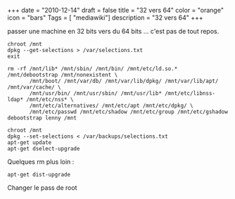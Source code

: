 +++
date = "2010-12-14"
draft = false
title = "32 vers 64"
color = "orange"
icon = "bars"
Tags = [ "mediawiki"]
description = "32 vers 64"
+++

passer une machine en 32 bits vers du 64 bits ... c'est pas de tout
repos.

    chroot /mnt
    dpkg --get-selections > /var/selections.txt
    exit

    rm -rf /mnt/lib* /mnt/sbin/ /mnt/bin/ /mnt/etc/ld.so.* /mnt/debootstrap /mnt/nonexistent \
           /mnt/boot/ /mnt/var/db/ /mnt/var/lib/dpkg/ /mnt/var/lib/apt/ /mnt/var/cache/ \
           /mnt/usr/bin/ /mnt/usr/sbin/ /mnt/usr/lib* /mnt/etc/libnss-ldap* /mnt/etc/nss* \
           /mnt/etc/alternatives/ /mnt/etc/apt /mnt/etc/dpkg/ \
           /mnt/etc/passwd /mnt/etc/shadow /mnt/etc/group /mnt/etc/gshadow
    debootstrap lenny /mnt

    chroot /mnt
    dpkg --set-selections < /var/backups/selections.txt
    apt-get update
    apt-get dselect-upgrade

Quelques rm plus loin :

    apt-get dist-upgrade

Changer le pass de root
